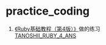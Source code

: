 # practice_coding
1. [《Ruby基础教程（第4版）》](http://book.douban.com/subject/25958845/)做的练习                  
   [TANOSHII_RUBY_4_ANS](https://github.com/frechei/practice_coding/tree/master/TANOSHII_RUBY_4_ANS)
